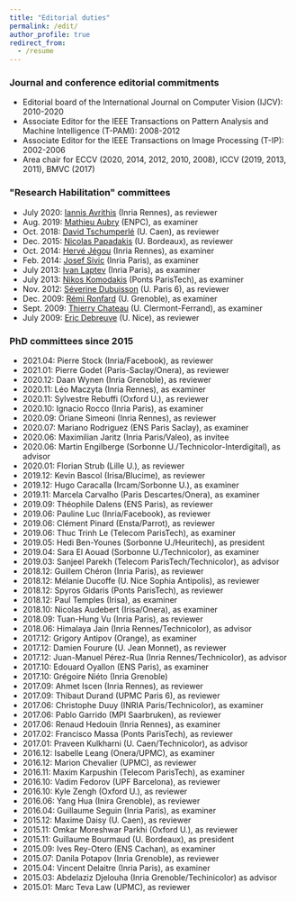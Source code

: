 ```yaml
---
title: "Editorial duties"
permalink: /edit/
author_profile: true
redirect_from:
  - /resume
---
```


### Journal and conference editorial commitments
* Editorial board of the International Journal on Computer Vision (IJCV): 2010-2020
* Associate Editor for the IEEE Transactions on Pattern Analysis and Machine Intelligence (T-PAMI): 2008-2012
* Associate Editor for the IEEE Transactions on Image Processing (T-IP): 2002-2006
* Area chair for ECCV (2020, 2014, 2012, 2010, 2008), ICCV (2019, 2013, 2011), BMVC (2017)

### "Research Habilitation" committees
* July 2020: [Iannis Avrithis](https://avrithis.net/) (Inria Rennes), as reviewer
* Aug. 2019: [Mathieu Aubry](http://imagine.enpc.fr/~aubrym/) (ENPC), as examiner
* Oct. 2018: [David Tschumperlé](https://tschumperle.users.greyc.fr/) (U. Caen), as reviewer
* Dec. 2015: [Nicolas Papadakis](https://www.math.u-bordeaux.fr/~npapadak/) (U. Bordeaux), as reviewer 
* Oct. 2014: [Hervé Jégou](https://scholar.google.fr/citations?user=1lcY2z4AAAAJ&hl=en) (Inria Rennes), as examiner
* Feb. 2014: [Josef Sivic](https://www.di.ens.fr/~josef/) (Inria Paris), as examiner
* July 2013: [Ivan Laptev](https://www.di.ens.fr/~laptev/) (Inria Paris), as examiner
* July 2013: [Nikos Komodakis](https://scholar.google.fr/citations?user=xCPoT4EAAAAJ&hl=en) (Ponts ParisTech), as examiner
* Nov. 2012: [Séverine Dubuisson](https://scholar.google.com/citations?user=RCnjHDUAAAAJ&hl=en) (U. Paris 6), as reviewer
* Dec. 2009: [Rémi Ronfard](https://team.inria.fr/imagine/remi-ronfard/) (U. Grenoble), as examiner
* Sept. 2009: [Thierry Chateau](https://chateaut.fr/) (U. Clermont-Ferrand), as examiner
* July 2009: [Eric Debreuve](http://www.i3s.unice.fr/~debreuve/) (U. Nice), as reviewer

### PhD committees since 2015
* 2021.04: Pierre Stock (Inria/Facebook), as reviewer
* 2021.01: Pierre Godet (Paris-Saclay/Onera), as reviewer
* 2020.12: Daan Wynen (Inria Grenoble), as reviewer
* 2020.11: Léo Maczyta (Inria Rennes), as examiner
* 2020.11: Sylvestre Rebuffi (Oxford U.), as reviewer
* 2020.10: Ignacio Rocco (Inria Paris), as examiner
* 2020.09: Oriane Simeoni (Inria Rennes), as reviewer 
* 2020.07: Mariano Rodriguez (ENS Paris Saclay), as examiner
* 2020.06: Maximilian Jaritz (Inria Paris/Valeo), as invitee 
* 2020.06: Martin Engilberge (Sorbonne U./Technicolor-Interdigital), as advisor
* 2020.01: Florian Strub (Lille U.), as reviewer  
* 2019.12: Kevin Bascol (Irisa/Blucime), as reviewer  
* 2019.12: Hugo Caracalla (Ircam/Sorbonne U.), as examiner  
* 2019.11: Marcela Carvalho (Paris Descartes/Onera), as examiner
* 2019.09: Théophile Dalens (ENS Paris), as reviewer
* 2019.06: Pauline Luc (Inria/Facebook), as reviewer
* 2019.06: Clément Pinard (Ensta/Parrot), as reviewer
* 2019.06: Thuc Trinh Le (Telecom ParisTech), as examiner
* 2019.05: Hedi Ben-Younes (Sorbonne U./Heuritech), as president
* 2019.04: Sara El Aouad (Sorbonne U./Technicolor), as examiner
* 2019.03: Sanjeel Parekh (Telecom ParisTech/Technicolor), as advisor
* 2018.12: Guillem Chéron (Inria Paris), as reviewer
* 2018.12: Mélanie Ducoffe (U. Nice Sophia Antipolis), as reviewer
* 2018.12: Spyros Gidaris (Ponts ParisTech), as reviewer
* 2018.12: Paul Temples (Irisa), as examiner
* 2018.10: Nicolas Audebert (Irisa/Onera), as examiner
* 2018.09: Tuan-Hung Vu (Inria Paris), as reviewer 
* 2018.06: Himalaya Jain (Inria Rennes/Technicolor), as advisor
* 2017.12: Grigory Antipov (Orange), as examiner
* 2017.12: Damien Fourure (U. Jean Monnet), as reviewer
* 2017.12: Juan-Manuel Pérez-Rua (Inria Rennes/Technicolor), as advisor
* 2017.10: Edouard Oyallon (ENS Paris), as examiner
* 2017.10: Grégoire Niéto (Inria Grenoble)
* 2017.09: Ahmet Iscen (Inria Rennes), as reviewer
* 2017.09: Thibaut Durand (UPMC Paris 6), as reviewer
* 2017.06: Christophe Duuy (INRIA Paris/Technicolor), as examiner
* 2017.06: Pablo Garrido (MPI Saarbruken), as reviewer
* 2017.06: Renaud Hedouin (Inria Rennes), as examiner
* 2017.02: Francisco Massa (Ponts ParisTech), as reviewer
* 2017.01: Praveen Kulkharni (U. Caen/Technicolor), as advisor
* 2016.12: Isabelle Leang (Onera/UPMC), as examiner
* 2016.12: Marion Chevalier (UPMC), as reviewer 
* 2016.11: Maxim Karpushin (Telecom ParisTech), as examiner
* 2016.10: Vadim Fedorov (UPF Barcelona), as reviewer 
* 2016.10: Kyle Zengh (Oxford U.), as reviewer
* 2016.06: Yang Hua (Inira Grenoble), as reviewer 
* 2016.04: Guillaume Seguin (Inria Paris), as examiner
* 2015.12: Maxime Daisy (U. Caen), as reviewer
* 2015.11: Omkar Moreshwar Parkhi (Oxford U.), as reviewer
* 2015.11: Guillaume Bourmaud (U. Bordeaux), as president
* 2015.09: Ives Rey-Otero (ENS Cachan), as examiner
* 2015.07: Danila Potapov (Inria Grenoble), as reviewer
* 2015.04: Vincent Delaitre (Inria Paris), as examiner
* 2015.03: Abdelaziz Djelouha (Inria Grenoble/Techinicolor) as advisor
* 2015.01: Marc Teva Law (UPMC), as reviewer
